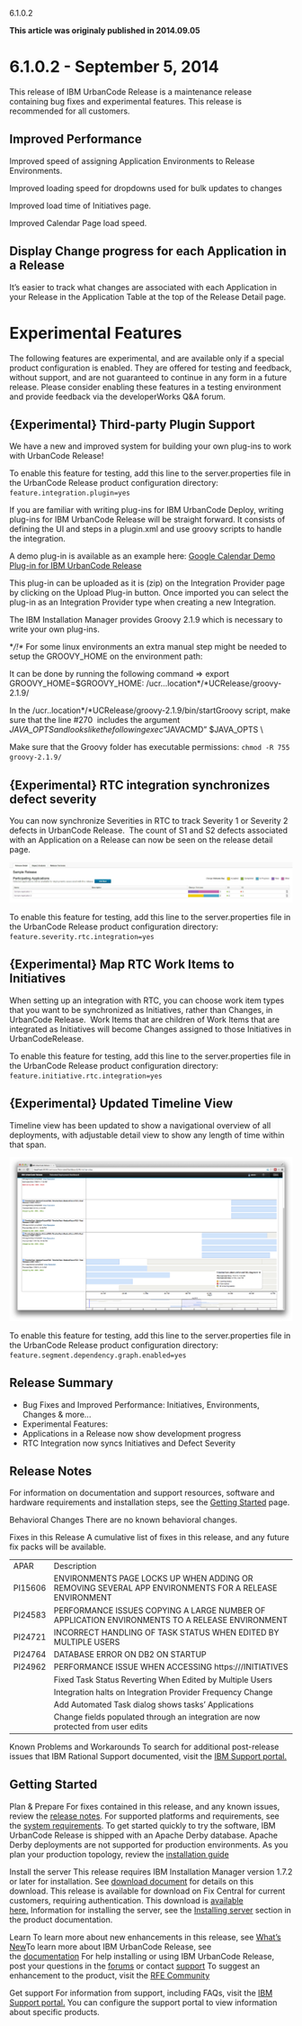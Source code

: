 





6.1.0.2

**This article was originaly published in 2014.09.05**


6.1.0.2 - September 5, 2014
===========================




This release of IBM UrbanCode Release is a maintenance release containing bug fixes and experimental features. This release is recommended for all customers.

Improved Performance
--------------------


Improved speed of assigning Application Environments to Release Environments.


Improved loading speed for dropdowns used for bulk updates to changes


Improved load time of Initiatives page.


Improved Calendar Page load speed.




Display Change progress for each Application in a Release
---------------------------------------------------------


It’s easier to track what changes are associated with each Application in your Release in the Application Table at the top of the Release Detail page.




Experimental Features
=====================


The following features are experimental, and are available only if a special product configuration is enabled. They are offered for testing and feedback, without support, and are not guaranteed to continue in any form in a future release. Please consider enabling these features in a testing environment and provide feedback via the developerWorks Q&A forum.




{Experimental} Third-party Plugin Support
-----------------------------------------


We have a new and improved system for building your own plug-ins to work with UrbanCode Release!


To enable this feature for testing, add this line to the server.properties file in the UrbanCode Release product configuration directory: `feature.integration.plugin=yes`


If you are familiar with writing plug-ins for IBM UrbanCode Deploy, writing plug-ins for IBM UrbanCode Release will be straight forward. It consists of defining the UI and steps in a plugin.xml and use groovy scripts to handle the integration.


A demo plug-in is available as an example here: [Google Calendar Demo Plug-in for IBM UrbanCode Release](com.urbancode.plugin.google.calendar_1.zip)


This plug-in can be uploaded as it is (zip) on the Integration Provider page by clicking on the Upload Plug-in button. Once imported you can select the plug-in as an Integration Provider type when creating a new Integration.


The IBM Installation Manager provides Groovy 2.1.9 which is necessary to write your own plug-ins.


**/!\** For some linux environments an extra manual step might be needed to setup the GROOVY\_HOME on the environment path:


It can be done by running the following command => export GROOVY\_HOME=$GROOVY\_HOME: /ucr…location*/*UCRelease/groovy-2.1.9/


In the /ucr..location*/*UCRelease/groovy-2.1.9/bin/startGroovy script, make sure that the line #270  includes the argument  $JAVA\_OPTS  and looks like the following   exec “$JAVACMD” $JAVA\_OPTS \


Make sure that the Groovy folder has executable permissions: `chmod -R 755 groovy-2.1.9/`




{Experimental} RTC integration synchronizes defect severity
-----------------------------------------------------------


You can now synchronize Severities in RTC to track Severity 1 or Severity 2 defects in UrbanCode Release.  The count of S1 and S2 defects associated with an Application on a Release can now be seen on the release detail page.


[![IMAGE$3ADB13197E914679](image3adb13197e914679.jpg)](image3adb13197e914679.jpg)


To enable this feature for testing, add this line to the server.properties file in the UrbanCode Release product configuration directory: `feature.severity.rtc.integration=yes`




{Experimental} Map RTC Work Items to Initiatives
------------------------------------------------


When setting up an integration with RTC, you can choose work item types that you want to be synchronized as Initiatives, rather than Changes, in UrbanCode Release.  Work Items that are children of Work Items that are integrated as Initiatives will become Changes assigned to those Initiatives in UrbanCodeRelease.


To enable this feature for testing, add this line to the server.properties file in the UrbanCode Release product configuration directory: `feature.initiative.rtc.integration=yes`




{Experimental} Updated Timeline View
------------------------------------


Timeline view has been updated to show a navigational overview of all deployments, with adjustable detail view to show any length of time within that span.


[![Screen Shot 2014-07-23 at 17.46.20](screen-shot-2014-07-23-at-17.46.20.png)](screen-shot-2014-07-23-at-17.46.20.png)


To enable this feature for testing, add this line to the server.properties file in the UrbanCode Release product configuration directory: `feature.segment.dependency.graph.enabled=yes`


Release Summary
---------------

  
* Bug Fixes and Improved Performance: Initiatives, Environments, Changes & more...
* Experimental Features:
* Applications in a Release now show development progress
* RTC Integration now syncs Initiatives and Defect Severity

Release Notes
-------------

  

For information on documentation and support resources, software and hardware requirements and installation steps, see the [Getting Started](http://developer.ibm.com/urbancode/products/urbancode-release/whats-new/whats-new-urbancode-release-6-1-0-2/getting-started/) page.





Behavioral Changes
There are no known behavioral changes.







Fixes in this Release
A cumulative list of fixes in this release, and any future fix packs will be available.




|  |  |
| --- | --- |
| APAR | Description |
| PI15606 | ENVIRONMENTS PAGE LOCKS UP WHEN ADDING OR REMOVING SEVERAL APP ENVIRONMENTS FOR A RELEASE ENVIRONMENT |
| PI24583 | PERFORMANCE ISSUES COPYING A LARGE NUMBER OF APPLICATION ENVIRONMENTS TO A RELEASE ENVIRONMENT |
| PI24721 | INCORRECT HANDLING OF TASK STATUS WHEN EDITED BY MULTIPLE USERS |
| PI24764 | DATABASE ERROR ON DB2 ON STARTUP |
| PI24962 | PERFORMANCE ISSUE WHEN ACCESSING https:///INITIATIVES |
|  | Fixed Task Status Reverting When Edited by Multiple Users |
|  | Integration halts on Integration Provider Frequency Change |
|  | Add Automated Task dialog shows tasks’ Applications |
|  | Change fields populated through an integration are now protected from user edits |




Known Problems and Workarounds
To search for additional post-release issues that IBM Rational Support documented, visit the [IBM Support portal.](https://www-947.ibm.com/support/entry/myportal/support?brandind=Rational)


Getting Started
---------------

  

Plan & Prepare
For fixes contained in this release, and any known issues, review the [release notes](http://developer.ibm.com/urbancode/products/urbancode-release/whats-new/whats-new-urbancode-release-6-1-0-2/release-notes/). For supported platforms and requirements, see the [system requirements](http://www-03.ibm.com/software/products/en/ucrel#tab_othertab1). To get started quickly to try the software, IBM UrbanCode Release is shipped with an Apache Derby database. Apache Derby deployments are not supported for production environments. As you plan your production topology, review the [installation guide](http://www-01.ibm.com/support/knowledgecenter/SS4GCC_6.1.0/com.ibm.urelease.doc/topics/install_ch.html)





Install the server
This release requires IBM Installation Manager version 1.7.2 or later for installation. See [download document](http://www-01.ibm.com/support/docview.wss?uid=swg24036814) for details on this download. This release is available for download on Fix Central for current customers, requiring authentication. This download is [available here.](http://www-933.ibm.com/support/fixcentral/swg/selectFixes?parent=ibm~Rational&product=ibm/Rational/UrbanCode+Release&release=All&platform=All&function=all) Information for installing the server, see the [Installing server](http://www-01.ibm.com/support/knowledgecenter/SS4GCC_6.1.0/com.ibm.urelease.doc/topics/install_intro.html) section in the product documentation.



Learn
To learn more about new enhancements in this release, see [What’s New](../)To learn more about IBM UrbanCode Release, see the [documentation](http://www-01.ibm.com/support/knowledgecenter/SS4GCC_6.1.0/com.ibm.urelease.doc/ucr61_welcome.html) For help installing or using IBM UrbanCode Release, post your questions in the [forums](https://developer.ibm.com/answers?community=urbancode) or contact [support](http://www-947.ibm.com/support/entry/portal/support?brandind=Rational) To suggest an enhancement to the product, visit the [RFE Community](http://www.ibm.com/developerworks/rfe/execute?use_case=submitRfe)





Get support
For information from support, including FAQs, visit the [IBM Support portal.](http://www-947.ibm.com/support/entry/portal/support?brandind=Rational) You can configure the support portal to view information about specific products.







